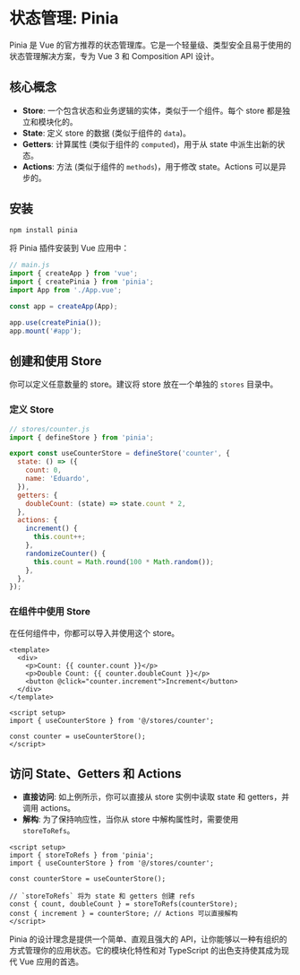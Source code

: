 # 状态管理: Pinia

Pinia 是 Vue 的官方推荐的状态管理库。它是一个轻量级、类型安全且易于使用的状态管理解决方案，专为 Vue 3 和 Composition API 设计。

## 核心概念

-   **Store**: 一个包含状态和业务逻辑的实体，类似于一个组件。每个 store 都是独立和模块化的。
-   **State**: 定义 store 的数据 (类似于组件的 `data`)。
-   **Getters**: 计算属性 (类似于组件的 `computed`)，用于从 state 中派生出新的状态。
-   **Actions**: 方法 (类似于组件的 `methods`)，用于修改 state。Actions 可以是异步的。

## 安装

```bash
npm install pinia
```

将 Pinia 插件安装到 Vue 应用中：

```javascript
// main.js
import { createApp } from 'vue';
import { createPinia } from 'pinia';
import App from './App.vue';

const app = createApp(App);

app.use(createPinia());
app.mount('#app');
```

## 创建和使用 Store

你可以定义任意数量的 store。建议将 store 放在一个单独的 `stores` 目录中。

### 定义 Store

```javascript
// stores/counter.js
import { defineStore } from 'pinia';

export const useCounterStore = defineStore('counter', {
  state: () => ({
    count: 0,
    name: 'Eduardo',
  }),
  getters: {
    doubleCount: (state) => state.count * 2,
  },
  actions: {
    increment() {
      this.count++;
    },
    randomizeCounter() {
      this.count = Math.round(100 * Math.random());
    },
  },
});
```

### 在组件中使用 Store

在任何组件中，你都可以导入并使用这个 store。

```vue
<template>
  <div>
    <p>Count: {{ counter.count }}</p>
    <p>Double Count: {{ counter.doubleCount }}</p>
    <button @click="counter.increment">Increment</button>
  </div>
</template>

<script setup>
import { useCounterStore } from '@/stores/counter';

const counter = useCounterStore();
</script>
```

## 访问 State、Getters 和 Actions

-   **直接访问**: 如上例所示，你可以直接从 store 实例中读取 state 和 getters，并调用 actions。
-   **解构**: 为了保持响应性，当你从 store 中解构属性时，需要使用 `storeToRefs`。

```vue
<script setup>
import { storeToRefs } from 'pinia';
import { useCounterStore } from '@/stores/counter';

const counterStore = useCounterStore();

// `storeToRefs` 将为 state 和 getters 创建 refs
const { count, doubleCount } = storeToRefs(counterStore);
const { increment } = counterStore; // Actions 可以直接解构
</script>
```

Pinia 的设计理念是提供一个简单、直观且强大的 API，让你能够以一种有组织的方式管理你的应用状态。它的模块化特性和对 TypeScript 的出色支持使其成为现代 Vue 应用的首选。 